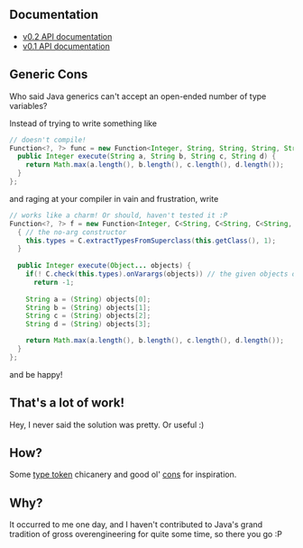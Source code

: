 Documentation
-------------

* [v0.2 API documentation][v0.2]
* [v0.1 API documentation][v0.1]

Generic Cons
------------

Who said Java generics can't accept an open-ended number of type variables? 

Instead of trying to write something like

```java
// doesn't compile!
Function<?, ?> func = new Function<Integer, String, String, String, String>() {
  public Integer execute(String a, String b, String c, String d) {
    return Math.max(a.length(), b.length(), c.length(), d.length());
  }
};
```

and raging at your compiler in vain and frustration, write

```java
// works like a charm! Or should, haven't tested it :P
Function<?, ?> f = new Function<Integer, C<String, C<String, C<String, String>>>>() {
  { // the no-arg constructor
    this.types = C.extractTypesFromSuperclass(this.getClass(), 1);
  }
  
  public Integer execute(Object... objects) {
    if(! C.check(this.types).onVarargs(objects)) // the given objects don't match!
  	  return -1;
  	    
    String a = (String) objects[0];
    String b = (String) objects[1];
    String c = (String) objects[2];
    String d = (String) objects[3];

    return Math.max(a.length(), b.length(), c.length(), d.length());
  }
};
```

and be happy!


That's a lot of work!
---------------------

Hey, I never said the solution was pretty. Or useful :)


How?
----

Some [type token][1] chicanery and good ol' [cons][2] for inspiration.


Why?
----

It occurred to me one day, and I haven't contributed to Java's grand tradition of gross overengineering for quite some time, so there you go :P

[1]: http://gafter.blogspot.com/2006/12/super-type-tokens.html
[2]: http://en.wikipedia.org/wiki/Cons
[v0.1]: http://hanjos.github.com/genericcons/docs/0.1/apidocs/index.html
[v0.2]: http://hanjos.github.com/genericcons/docs/0.2/apidocs/index.html